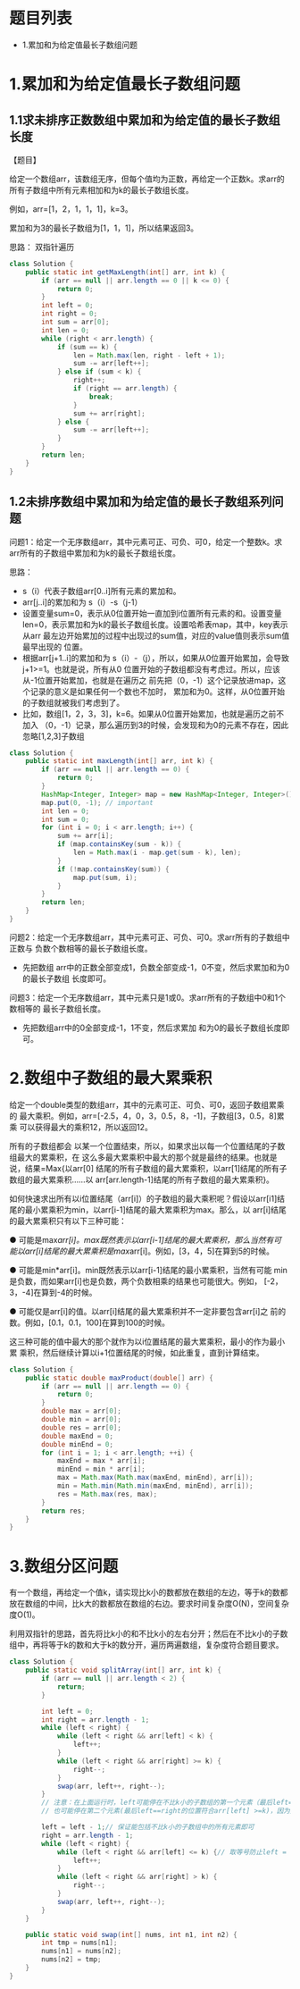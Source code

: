# 题目列表
- 1.累加和为给定值最长子数组问题






# 1.累加和为给定值最长子数组问题
## 1.1求未排序正数数组中累加和为给定值的最长子数组长度

【题目】

给定一个数组arr，该数组无序，但每个值均为正数，再给定一个正数k。求arr的 所有子数组中所有元素相加和为k的最长子数组长度。

例如，arr=[1，2，1，1，1]，k=3。

累加和为3的最长子数组为[1，1，1]，所以结果返回3。

思路：
双指针遍历

```Java
class Solution {
    public static int getMaxLength(int[] arr, int k) {
        if (arr == null || arr.length == 0 || k <= 0) {
            return 0;
        }
        int left = 0;
        int right = 0;
        int sum = arr[0];
        int len = 0;
        while (right < arr.length) {
            if (sum == k) {
                len = Math.max(len, right - left + 1);
                sum -= arr[left++];
            } else if (sum < k) {
                right++;
                if (right == arr.length) {
                    break;
                }
                sum += arr[right];
            } else {
                sum -= arr[left++];
            }
        }
        return len;
    }
}
```


## 1.2未排序数组中累加和为给定值的最长子数组系列问题
问题1：给定一个无序数组arr，其中元素可正、可负、可0，给定一个整数k。求arr所有的子数组中累加和为k的最长子数组长度。

思路：
- s（i）代表子数组arr[0..i]所有元素的累加和。
- arr[j..i]的累加和为 s（i）-s（j-1）
- 设置变量sum=0，表示从0位置开始一直加到i位置所有元素的和。设置变量 len=0，表示累加和为k的最长子数组长度。设置哈希表map，其中，key表示从arr 最左边开始累加的过程中出现过的sum值，对应的value值则表示sum值最早出现的 位置。
- 根据arr[j+1..i]的累加和为 s（i）-（j），所以，如果从0位置开始累加，会导致j+1>=1。也就是说，所有从0 位置开始的子数组都没有考虑过。所以，应该从-1位置开始累加，也就是在遍历之 前先把（0，-1）这个记录放进map，这个记录的意义是如果任何一个数也不加时， 累加和为0。这样，从0位置开始的子数组就被我们考虑到了。
- 比如，数组[1，2，3，3]，k=6。如果从0位置开始累加，也就是遍历之前不加入 （0，-1）记录，那么遍历到3的时候，会发现和为0的元素不存在，因此忽略[1,2,3]子数组

```Java
class Solution {
    public static int maxLength(int[] arr, int k) {
        if (arr == null || arr.length == 0) {
            return 0;
        }
        HashMap<Integer, Integer> map = new HashMap<Integer, Integer>();
        map.put(0, -1); // important
        int len = 0;
        int sum = 0;
        for (int i = 0; i < arr.length; i++) {
            sum += arr[i];
            if (map.containsKey(sum - k)) {
                len = Math.max(i - map.get(sum - k), len);
            }
            if (!map.containsKey(sum)) {
                map.put(sum, i);
            }
        }
        return len;
    }
}
```

问题2：给定一个无序数组arr，其中元素可正、可负、可0。求arr所有的子数组中正数与 负数个数相等的最长子数组长度。
- 先把数组 arr中的正数全部变成1，负数全部变成-1，0不变，然后求累加和为0的最长子数组 长度即可。


问题3：给定一个无序数组arr，其中元素只是1或0。求arr所有的子数组中0和1个数相等的 最长子数组长度。
- 先把数组arr中的0全部变成-1，1不变，然后求累加 和为0的最长子数组长度即可。


# 2.数组中子数组的最大累乘积
给定一个double类型的数组arr，其中的元素可正、可负、可0，返回子数组累乘的 最大乘积。例如，arr=[-2.5，4，0，3，0.5，8，-1]，子数组[3，0.5，8]累乘 可以获得最大的乘积12，所以返回12。


所有的子数组都会 以某一个位置结束，所以，如果求出以每一个位置结尾的子数组最大的累乘积，在 这么多最大累乘积中最大的那个就是最终的结果。也就是说，结果=Max{以arr[0] 结尾的所有子数组的最大累乘积，以arr[1]结尾的所有子数组的最大累乘积……以 arr[arr.length-1]结尾的所有子数组的最大累乘积}。

如何快速求出所有以i位置结尾（arr[i]）的子数组的最大乘积呢？假设以arr[i1]结尾的最小累乘积为min，以arr[i-1]结尾的最大累乘积为max。那么，以 arr[i]结尾的最大累乘积只有以下三种可能：

● 可能是max*arr[i]。max既然表示以arr[i-1]结尾的最大累乘积，那么当然有可 能以arr[i]结尾的最大累乘积是max*arr[i]。例如，[3，4，5]在算到5的时候。

● 可能是min*arr[i]。min既然表示以arr[i-1]结尾的最小累乘积，当然有可能 min是负数，而如果arr[i]也是负数，两个负数相乘的结果也可能很大。例如， [-2，3，-4]在算到-4的时候。

● 可能仅是arr[i]的值。以arr[i]结尾的最大累乘积并不一定非要包含arr[i]之 前的数。例如，[0.1，0.1，100]在算到100的时候。

这三种可能的值中最大的那个就作为以i位置结尾的最大累乘积，最小的作为最小累 乘积，然后继续计算以i+1位置结尾的时候，如此重复，直到计算结束。

```Java
class Solution {
    public static double maxProduct(double[] arr) {
        if (arr == null || arr.length == 0) {
            return 0;
        }
        double max = arr[0];
        double min = arr[0];
        double res = arr[0];
        double maxEnd = 0;
        double minEnd = 0;
        for (int i = 1; i < arr.length; ++i) {
            maxEnd = max * arr[i];
            minEnd = min * arr[i];
            max = Math.max(Math.max(maxEnd, minEnd), arr[i]);
            min = Math.min(Math.min(maxEnd, minEnd), arr[i]);
            res = Math.max(res, max);
        }
        return res;
    }
}
```

# 3.数组分区问题
有一个数组，再给定一个值k，请实现比k小的数都放在数组的左边，等于k的数都放在数组的中间，比k大的数都放在数组的右边。要求时间复杂度O(N)，空间复杂度O(1)。

利用双指针的思路，首先将比k小的和不比k小的左右分开；然后在不比k小的子数组中，再将等于k的数和大于k的数分开，遍历两遍数组，复杂度符合题目要求。
```Java
class Solution {
    public static void splitArray(int[] arr, int k) {
        if (arr == null || arr.length < 2) {
            return;
        }

        int left = 0;
        int right = arr.length - 1;
        while (left < right) {
            while (left < right && arr[left] < k) {
                left++;
            }
            while (left < right && arr[right] >= k) {
                right--;
            }
            swap(arr, left++, right--);
        }
        // 注意：在上面运行时，left可能停在不比k小的子数组的第一个元素（最后left==right的位置符合arr[left] < k），
        // 也可能停在第二个元素(最后left==right的位置符合arr[left] >=k)，因为交换完成后又执行了left++;right--

        left = left - 1;// 保证能包括不比k小的子数组中的所有元素即可
        right = arr.length - 1;
        while (left < right) {
            while (left < right && arr[left] <= k) {// 取等号防止left = left-1后包括了arr[left] == k的元素
                left++;
            }
            while (left < right && arr[right] > k) {
                right--;
            }
            swap(arr, left++, right--);
        }
    }

    public static void swap(int[] nums, int n1, int n2) {
        int tmp = nums[n1];
        nums[n1] = nums[n2];
        nums[n2] = tmp;
    }
}
```